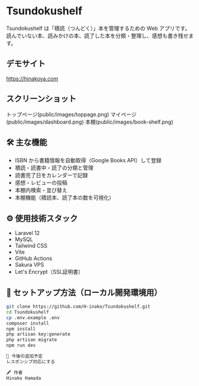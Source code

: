 # Tsundokushelf

Tsundokushelf は「積読（つんどく）」本を管理するための Web アプリです。  
読んでいない本、読みかけの本、読了した本を分類・整理し、感想も書き残せます。

## デモサイト
https://hinakoya.com

## スクリーンショット
トップページ(public/images/toppage.png)
マイページ(public/images/dashboard.png)
本棚(public/images/book-shelf.png)

## 🛠️ 主な機能
- ISBN から書籍情報を自動取得（Google Books API）して登録
- 積読・読書中・読了の分類と管理
- 読書完了日をカレンダーで記録
- 感想・レビューの投稿
- 本棚内検索・並び替え
- 本棚機能（積読本、読了本の数を可視化）


## ⚙️ 使用技術スタック
- Laravel 12
- MySQL
- Tailwind CSS
- Vite
- GitHub Actions
- Sakura VPS
- Let's Encrypt（SSL証明書）

## 🚀 セットアップ方法（ローカル開発環境用）

```bash
git clone https://github.com/H-inako/Tsundokushelf.git
cd Tsundokushelf
cp .env.example .env
composer install
npm install
php artisan key:generate
php artisan migrate
npm run dev

📅 今後の追加予定
レスポンシブ対応にする

🖋️ 作者
Hinako Hamada
